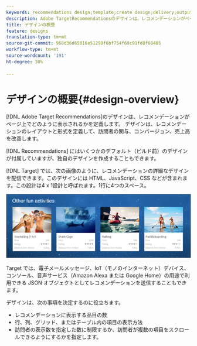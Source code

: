 ```yaml
---
keywords: recommendations design;template;create design;delivery;output
description: Adobe TargetRecommendationsのデザインは、レコメンデーションがページ上でどのように表示されるかを定義します。 デザインは、レコメンデーションのレイアウトと形式を定義して、訪問者の関与、コンバージョン、売上高を改善します。
title: デザインの概要
feature: designs
translation-type: tm+mt
source-git-commit: 968d36d65016e51290f6bf754f69c91fd8f68405
workflow-type: tm+mt
source-wordcount: '191'
ht-degree: 30%

---
```



# デザインの概要{#design-overview}

[!DNL Adobe Target Recommendations]のデザインは、レコメンデーションがページ上でどのように表示されるかを定義します。 デザインは、レコメンデーションのレイアウトと形式を定義して、訪問者の関与、コンバージョン、売上高を改善します。

[!DNL Recommendations] にはいくつかのデフォルト（ビルド前）のデザインが付属していますが、独自のデザインを作成することもできます。

[!DNL Target] では、次の画像のように、レコメンデーションの詳細なデザインを配信できます。このデザインには HTML、JavaScript、CSS などが含まれます。この設計は4 x 1設計と呼ばれます。1行に4つのスペース。

![](assets/velocity_example.png)

Target では、電子メールメッセージ、IoT（モノのインターネット）デバイス、コンソール、音声サービス（Amazon Alexa または Google Home）の用途で利用できる JSON オブジェクトとしてレコメンデーションを送信することもできます。

デザインは、次の事項を決定するのに役立ちます。

* レコメンデーションに表示する品目の数
* 行、列、グリッド、またはテーブル内の項目の表示方法
* 訪問者の表示数を指定した数に制限するか、訪問者が複数の項目をスクロールできるようにするかを指定します。

